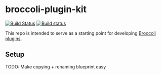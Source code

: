 # broccoli-plugin-kit

[![Build Status](https://travis-ci.org/stefanpenner/broccoli-plugin-kit.svg?branch=master)](https://travis-ci.org/stefanpenner/broccoli-plugin-kit)
[![Build status](https://ci.appveyor.com/api/projects/status/fm378sxkcd3uf733/branch/master?svg=true)](https://ci.appveyor.com/project/embercli/broccoli-plugin-kit/branch/master)

This repo is intended to serve as a starting point for developing [Broccoli plugins](https://github.com/broccolijs/broccoli#plugins).

## Setup

TODO: Make copying + renaming blueprint easy
